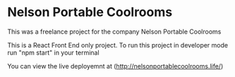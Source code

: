 # Nelson Portable Coolrooms

This was a freelance project for the company Nelson Portable Coolrooms

This is a React Front End only project. To run this project in developer mode run "npm start" in your terminal 

You can view the live deployemnt at (http://nelsonportablecoolrooms.life/)
